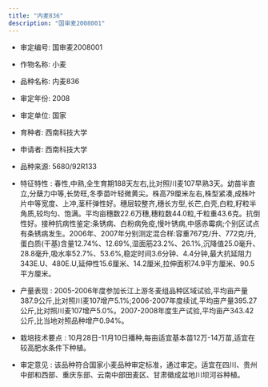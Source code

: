 ```yaml
---
title: "内麦836"
description: "国审麦2008001"
---
```

* 审定编号:  国审麦2008001

*  作物名称:  小麦

*  品种名称:  内麦836

*  审定年份:  2008

*  审定单位:  国家

* 育种者:  西南科技大学

*  申请者:  西南科技大学

*  品种来源:  5680/92R133

*  特征特性 : 
春性,中熟,全生育期188天左右,比对照川麦107早熟3天。幼苗半直立,分蘖力中等,长势旺,冬季苗叶轻微黄尖。株高79厘米左右,株型紧凑,成株叶片中等宽度、上冲,茎秆弹性好。穗层较整齐,穗长方型,长芒,白壳,白粒,籽粒半角质,较均匀、饱满。平均亩穗数22.6万穗,穗粒数44.0粒,千粒重43.6克。抗倒性好。接种抗病性鉴定:条锈病、白粉病免疫,慢叶锈病,中感赤霉病;个别区试点有条锈病发生。2006年、2007年分别测定混合样:容重767克/升、772克/升,蛋白质(干基)含量12.74%、12.69%,湿面筋23.2%、26.1%,沉降值25.0毫升、28.8毫升,吸水率52.7%、53.6%,稳定时间3.6分钟、4.4分钟,最大抗延阻力343E.U、480E.U,延伸性15.6厘米、14.2厘米,拉伸面积74.9平方厘米、90.5平方厘米。
 
*  产量表现 : 
2005-2006年度参加长江上游冬麦组品种区域试验,平均亩产量387.9公斤,比对照川麦107增产5.1%;2006-2007年度续试,平均亩产量395.27公斤,比对照川麦107增产5.0%。2007-2008年度生产试验,平均亩产343.42公斤,比当地对照品种增产0.94%。

*  栽培技术要点 : 
10月28日-11月10日播种,每亩适宜基本苗12万-14万苗,适宜在较高肥水条件下种植。

*  审定意见 : 
该品种符合国家小麦品种审定标准，通过审定。适宜在四川、贵州中部和西部、重庆东部、云南中部田麦区、甘肃徽成盆地川坝河谷种植。
